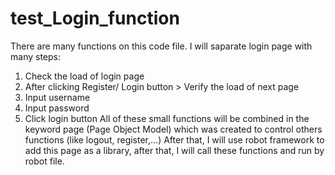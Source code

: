 # test_Login_function
There are many functions on this code file.
I will saparate login page with many steps:
1. Check the load of login page
2. After clicking Register/ Login button > Verify the load of next page
3. Input username
4. Input password
5. Click login button
All of these small functions will be combined in the keyword page (Page Object Model) which was created to control others functions (like logout, register,...)
After that, I will use robot framework to add this page as a library, after that, I will call these functions and run by robot file.
